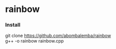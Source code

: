 # rainbow  

### Install  
git clone https://github.com/abombalemba/rainbow  
g++ -o rainbow rainbow.cpp  
